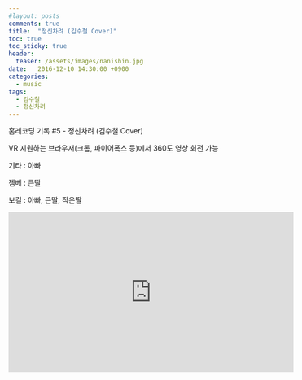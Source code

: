 ```yaml
---
#layout: posts
comments: true
title:  "정신차려 (김수철 Cover)"
toc: true
toc_sticky: true
header:
  teaser: /assets/images/nanishin.jpg
date:   2016-12-10 14:30:00 +0900
categories:
  - music
tags:
  - 김수철
  - 정신차려
---
```

홈레코딩 기록 #5 - 정신차려 (김수철 Cover)

VR 지원하는 브라우저(크롬, 파이어폭스 등)에서 360도 영상 회전 가능

기타 : 아빠

젬베 : 큰딸

보컬 : 아빠, 큰딸, 작은딸

<iframe width="560" height="315" src="https://www.youtube-nocookie.com/embed/-LVvlI1TEqA" frameborder="0" allow="autoplay; encrypted-media" allowfullscreen></iframe>

